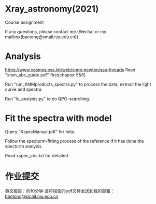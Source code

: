 # Xray_astronomy(2021)
Course assignment
</p>
If any questions, please contact me.(Wechat or my mailbox(baotong@smail.nju.edu.cn))

# Analysis 
https://www.cosmos.esa.int/web/xmm-newton/sas-threads
Read "xmm_abc_guide.pdf" first(chapter 5&6).

Run "run_XMMproducts_spectra.py" to process the data, extract the light curve and spectra.

Run "lc_analysis.py"  to do QPO-searching.


# Fit the spectra with model
Query "XspecManual.pdf" for help.

Follow the specturm-fitting process of the reference if it has done the specturm analysis.

Read xspec_abc.txt for detailed.

# 作业提交
英文报告，约10分钟
请将报告的pdf文件发送到我的邮箱：baotong@smail.nju.edu.cn







